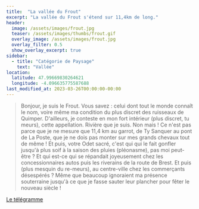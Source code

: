 ```yaml
---
title:  "La vallée du Frout"
excerpt: "La vallée du Frout s'étend sur 11,4km de long."
header:
  image: /assets/images/frout.jpg
  teaser: /assets/images/thumbs/frout.gif
  overlay_image: /assets/images/frout.jpg
  overlay_filter: 0.5
  show_overlay_excerpt: true
sidebar:
  - title: "Catégorie de Paysage"
    text: "Vallée"
location:
  latitude: 47.99669830264621 
  longitude: -4.096635775587688
last_modified_at: 2023-03-26T00:00:00-00:00
---
```


> Bonjour, je suis le Frout. Vous savez : celui dont tout le monde connaît le nom, 
voire même ma condition du plus discret des ruisseaux de Quimper. 
D'ailleurs, je conteste en mon fort intérieur (plus discret, tu meurs), 
cette appellation. Rivière que je suis. Non mais ! 
Ce n'est pas parce que je ne mesure que 11,4 km au garrot, de Ty Sanquer au pont de La Poste, 
que je ne dois pas monter sur mes grands chevaux tout de même ! Et puis, votre Odet sacré, 
c'est qui qui le fait gonfler jusqu'à plus soif à la saison des pluies (pléonasme), pas moi peut-être ? 
Et qui est-ce qui se répandait joyeusement chez les concessionnaires autos puis les riverains de la route de Brest. 
Et puis (plus mesquin du re-meurs), au centre-ville chez les commerçants désespérés ? 
Même que beaucoup ignoraient ma présence souterraine jusqu'à ce que je fasse sauter leur plancher pour fêter le nouveau siècle !

[Le télégramme](https://www.letelegramme.fr/local/finistere-sud/quimper/ville/le-frout-a-coeur-ouvert-29-05-2013-2118153.php)
